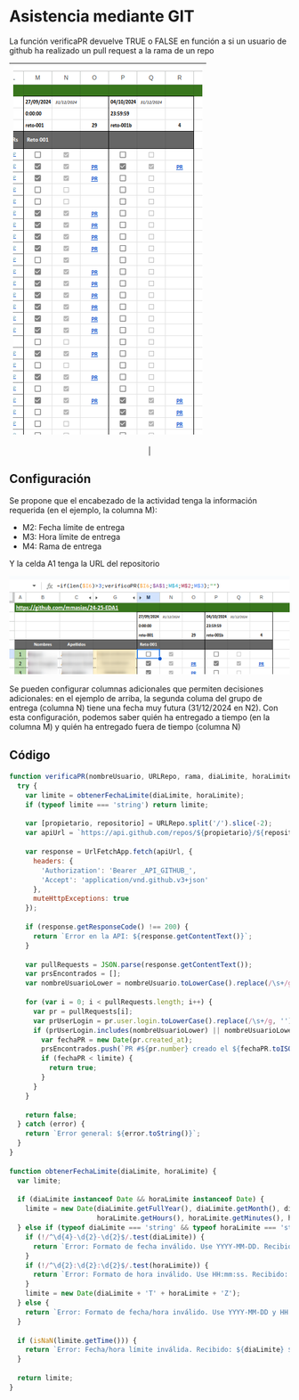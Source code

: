 # Asistencia mediante GIT

La función verificaPR devuelve TRUE o FALSE en función a si un usuario de github ha realizado un pull request a la rama de un repo 

<div align=center>

|![](/imagenes/asistenciaGIT.png)
|-
|

</div>

## Configuración

Se propone que el encabezado de la actividad tenga la información requerida (en el ejemplo, la columna M):

- M2: Fecha límite de entrega
- M3: Hora límite de entrega
- M4: Rama de entrega

Y la celda A1 tenga la URL del repositorio

<div align=center>

![](/imagenes/Screenshot_20241003_165747.png)


</div>

Se pueden configurar columnas adicionales que permiten decisiones adicionales: en el ejemplo de arriba, la segunda columa del grupo de entrega (columna N) tiene una fecha muy futura (31/12/2024 en N2). Con esta configuración, podemos saber quién ha entregado a tiempo (en la columna M) y quién ha entregado fuera de tiempo (columna N)

## Código

```javascript
function verificaPR(nombreUsuario, URLRepo, rama, diaLimite, horaLimite) {
  try {
    var limite = obtenerFechaLimite(diaLimite, horaLimite);
    if (typeof limite === 'string') return limite;

    var [propietario, repositorio] = URLRepo.split('/').slice(-2);
    var apiUrl = `https://api.github.com/repos/${propietario}/${repositorio}/pulls?state=all&base=${rama}&per_page=100`;
    
    var response = UrlFetchApp.fetch(apiUrl, {
      headers: {
        'Authorization': 'Bearer _API_GITHUB_',
        'Accept': 'application/vnd.github.v3+json'
      },
      muteHttpExceptions: true
    });
    
    if (response.getResponseCode() !== 200) {
      return `Error en la API: ${response.getContentText()}`;
    }
    
    var pullRequests = JSON.parse(response.getContentText());
    var prsEncontrados = [];
    var nombreUsuarioLower = nombreUsuario.toLowerCase().replace(/\s+/g, '');
    
    for (var i = 0; i < pullRequests.length; i++) {
      var pr = pullRequests[i];
      var prUserLogin = pr.user.login.toLowerCase().replace(/\s+/g, '');
      if (prUserLogin.includes(nombreUsuarioLower) || nombreUsuarioLower.includes(prUserLogin)) {
        var fechaPR = new Date(pr.created_at);
        prsEncontrados.push(`PR #${pr.number} creado el ${fechaPR.toISOString()}`);
        if (fechaPR < limite) {
          return true;
        }
      }
    }
    
    return false;
  } catch (error) {
    return `Error general: ${error.toString()}`;
  }
}

function obtenerFechaLimite(diaLimite, horaLimite) {
  var limite;
  
  if (diaLimite instanceof Date && horaLimite instanceof Date) {
    limite = new Date(diaLimite.getFullYear(), diaLimite.getMonth(), diaLimite.getDate(),
                      horaLimite.getHours(), horaLimite.getMinutes(), horaLimite.getSeconds());
  } else if (typeof diaLimite === 'string' && typeof horaLimite === 'string') {
    if (!/^\d{4}-\d{2}-\d{2}$/.test(diaLimite)) {
      return `Error: Formato de fecha inválido. Use YYYY-MM-DD. Recibido: ${diaLimite}`;
    }
    if (!/^\d{2}:\d{2}:\d{2}$/.test(horaLimite)) {
      return `Error: Formato de hora inválido. Use HH:mm:ss. Recibido: ${horaLimite}`;
    }
    limite = new Date(diaLimite + 'T' + horaLimite + 'Z');
  } else {
    return `Error: Formato de fecha/hora inválido. Use YYYY-MM-DD y HH:mm:ss o objetos Date.`;
  }

  if (isNaN(limite.getTime())) {
    return `Error: Fecha/hora límite inválida. Recibido: ${diaLimite} ${horaLimite}`;
  }

  return limite;
}
```